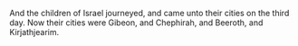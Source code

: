 And the children of Israel journeyed, and came unto their cities on the third day. Now their cities were Gibeon, and Chephirah, and Beeroth, and Kirjathjearim.
